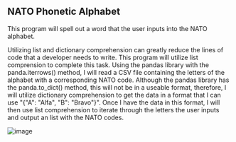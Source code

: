 <h2>NATO Phonetic Alphabet</h2>

This program will spell out a word that the user inputs into the NATO alphabet.

Utilizing list and dictionary comprehension can greatly reduce the lines of code that a developer needs to write. This program will utilize list comprension to complete this task. Using the pandas library with the panda.iterrows() method, I will read a CSV file containing the letters of the alphabet with a corresponding NATO code. Although the pandas library has the panda.to_dict() method, this will not be in a useable format, therefore, I will utilize dictionary comprehension to get the data in a format that I can use "{"A": "Alfa", "B": "Bravo"}". Once I have the data in this format, I will then use list comprehension to iterate through the letters the user inputs and output an list with the NATO codes. 


<img src="https://i.imgur.com/Z6KnIIW.png" alt="image"/>
